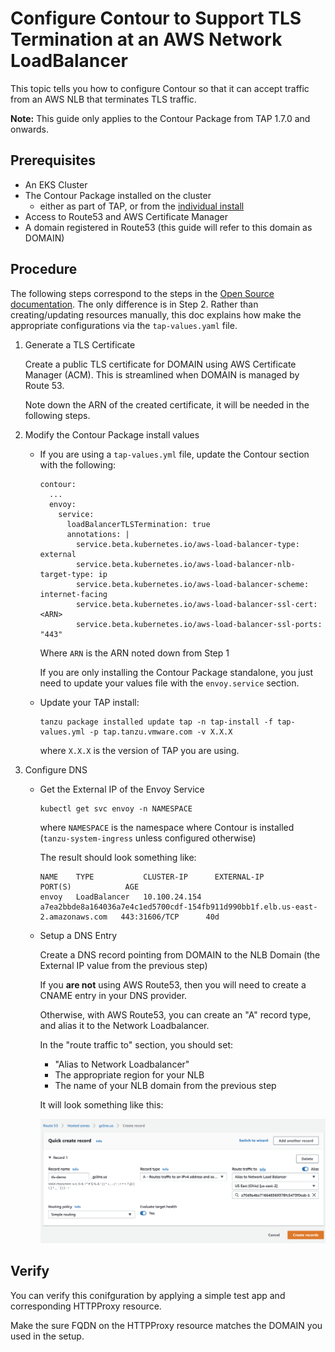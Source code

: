 # Configure Contour to Support TLS Termination at an AWS Network LoadBalancer

This topic tells you how to configure Contour so that it can accept traffic from an AWS NLB that terminates TLS traffic.

**Note:** This guide only applies to the Contour Package from TAP 1.7.0 and onwards.

## <a id="prereqs"></a>Prerequisites

* An EKS Cluster
* The Contour Package installed on the cluster
  * either as part of TAP, or from the [individual install](../install.hbs.md)
* Access to Route53 and AWS Certificate Manager
* A domain registered in Route53 (this guide will refer to this domain as DOMAIN)

## <a id="procedure"></a>Procedure

The following steps correspond to the steps in the [Open Source documentation](https://projectcontour.io/docs/1.25/guides/deploy-aws-tls-nlb/#configure). The only difference is in Step 2. Rather than creating/updating resources manually, this doc explains how make the appropriate configurations via the `tap-values.yaml` file.

1. Generate a TLS Certificate

   Create a public TLS certificate for DOMAIN using AWS Certificate Manager (ACM). This is streamlined when DOMAIN is managed by Route 53.

   Note down the ARN of the created certificate, it will be needed in the following steps.

2. Modify the Contour Package install values

   - If you are using a `tap-values.yml` file, update the Contour section with the following:

      ```
      contour:
        ...
        envoy:
          service:
	        loadBalancerTLSTermination: true
	        annotations: |
	          service.beta.kubernetes.io/aws-load-balancer-type: external
              service.beta.kubernetes.io/aws-load-balancer-nlb-target-type: ip
              service.beta.kubernetes.io/aws-load-balancer-scheme: internet-facing
              service.beta.kubernetes.io/aws-load-balancer-ssl-cert: <ARN>
              service.beta.kubernetes.io/aws-load-balancer-ssl-ports: "443"
      ```

      Where `ARN` is the ARN noted down from Step 1

	  If you are only installing the Contour Package standalone, you just need to update your values file with the `envoy.service` section.
   - Update your TAP install:
 
	 ```
	 tanzu package installed update tap -n tap-install -f tap-values.yml -p tap.tanzu.vmware.com -v X.X.X
	 ```

	 where `X.X.X` is the version of TAP you are using.

3. Configure DNS

   - Get the External IP of the Envoy Service
     
	 ```
	 kubectl get svc envoy -n NAMESPACE
	 ```

	 where `NAMESPACE` is the namespace where Contour is installed (`tanzu-system-ingress` unless configured otherwise)

	 The result should look something like:

	 ```
	 NAME    TYPE           CLUSTER-IP      EXTERNAL-IP                                                                     PORT(S)            AGE
     envoy   LoadBalancer   10.100.24.154   a7ea2bbde8a164036a7e4c1ed5700cdf-154fb911d990bb1f.elb.us-east-2.amazonaws.com   443:31606/TCP      40d
	 ```

   - Setup a DNS Entry
 
	 Create a DNS record pointing from DOMAIN to the NLB Domain (the External IP value from the previous step)

	 If you **are not** using AWS Route53, then you will need to create a CNAME entry in your DNS provider.

	 Otherwise, with AWS Route53, you can create an "A" record type, and alias it to the Network Loadbalancer.

	 In the "route traffic to" section, you should set:
	 - "Alias to Network Loadbalancer"
	 - The appropriate region for your NLB
	 - The name of your NLB domain from the previous step

	 It will look something like this:

	 ![aws-dns-record-screenshot](images/aws-dns-record.png)



## <a id="verify"></a>Verify

You can verify this conifguration by applying a simple test app and corresponding HTTPProxy resource.

Make the sure FQDN on the HTTPProxy resource matches the DOMAIN you used in the setup.
